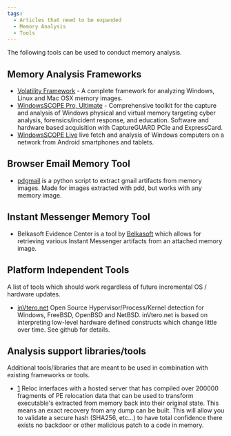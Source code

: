 ```yaml
---
tags:
  - Articles that need to be expanded
  - Memory Analysis
  - Tools
---
```

The following tools can be used to conduct memory analysis.

## Memory Analysis Frameworks

- [Volatility Framework](volatility_framework.md) - A complete
  framework for analyzing Windows, Linux and Mac OSX memory images.
- [WindowsSCOPE Pro, Ultimate](https://www.windowsscope.com/) -
  Comprehensive toolkit for the capture and analysis of Windows physical
  and virtual memory targeting cyber analysis, forensics/incident
  response, and education. Software and hardware based acquisition with
  CaptureGUARD PCIe and ExpressCard.
- [WindowsSCOPE Live](https://www.windowsscope.com/) live fetch and
  analysis of Windows computers on a network from Android smartphones
  and tablets.

## Browser Email Memory Tool

- [pdgmail](https://www.jeffbryner.com/code/pdgmail) is a python script
  to extract gmail artifacts from memory images. Made for images
  extracted with pdd, but works with any memory image.

## Instant Messenger Memory Tool

- Belkasoft Evidence Center is a tool by [Belkasoft](belkasoft.md) which allows
  for retrieving various Instant Messenger artifacts from an attached memory
  image.

## Platform Independent Tools

A list of tools which should work regardless of future incremental OS /
hardware updates.

- [inVtero.net](https://github.com/ShaneK2/inVtero.net) Open Source
  Hypervisor/Process/Kernel detection for Windows, FreeBSD, OpenBSD and
  NetBSD. inVtero.net is based on interpreting low-level hardware
  defined constructs which change little over time. See github for
  details.

## Analysis support libraries/tools

Additional tools/libraries that are meant to be used in combination with
existing frameworks or tools.

- [1](https://github.com/K2/Reloc) Reloc interfaces with a hosted
  server that has compiled over 200000 fragments of PE relocation data
  that can be used to transform executable's extracted from memory back
  into their original state. This means an exact recovery from any dump
  can be built. This will allow you to validate a secure hash (SHA256,
  etc...) to have total confidence there exists no backdoor or other
  malicious patch to a code in memory.
